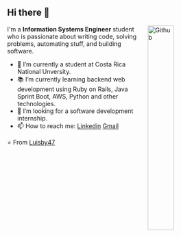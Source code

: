 ## Hi there 👋


<img width="35%" align="right" alt="Github" src="https://user-images.githubusercontent.com/48678280/88862734-4903af80-d201-11ea-968b-9c939d88a37c.gif" />

I'm a **Information Systems Engineer** student who is passionate about writing code, solving problems, automating stuff, and building software.

- 🔭 I’m currently a student at Costa Rica National Unversity.
- 📚 I’m currently learning  backend web development using Ruby on Rails, Java Sprint Boot, AWS, Python and other technologies.
- 👯 I’m looking for a software development internship. 
- 📫 How to reach me: [Linkedin](https://www.linkedin.com/in/esteban-chacon-castillo-28b7a22ab) [Gmail](mailto:chaconc2002@gmail.com)

⭐️ From [Luisby47](https://github.com/Luisby47)
